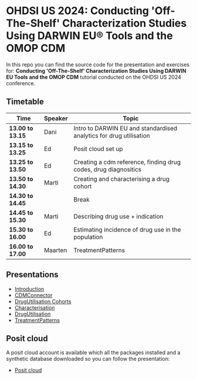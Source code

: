 # OHDSI US 2024: Conducting 'Off-The-Shelf' Characterization Studies Using DARWIN EU® Tools and the OMOP CDM

In this repo you can find the source code for the presentation and exercises for: **Conducting 'Off-The-Shelf' Characterization Studies Using DARWIN EU Tools and the OMOP CDM** tutorial conducted on the OHDSI US 2024 conference.

## Timetable
| Time                | Speaker | Topic                                                                 |
|---------------------|---------|-----------------------------------------------------------------------|
|__13.00 to 13.15__ | Dani | Intro to DARWIN EU and standardised analytics for drug utilisation |    
|__13.15 to 13.25__ | Ed | Posit cloud set up  |
|__13.25 to 13.50__ | Ed | Creating a cdm reference, finding drug codes, drug diagnositics |  
|__13.50 to 14.30__ | Marti | Creating and characterising a drug cohort |    
|__14.30 to 14.45__ |  | Break  |
|__14.45 to 15.30__ | Marti | Describing drug use + indication  | 
|__15.30 to 16.00__ | Ed | Estimating incidence of drug use in the population  |
|__16.00 to 17.00__ | Maarten | TreatmentPatterns  |

## Presentations

- [Introduction](https://github.com/oxford-pharmacoepi/darwinTutorial2024/tree/main/Presentations/Introduction/)
- [CDMConnector](https://dpa-pde-oxford.quarto.pub/cdm-ohdsi-2024/)
- [DrugUtilisation Cohorts](https://dpa-pde-oxford.quarto.pub/ohdsi-us-2024-drugutilisationcohorts/)
- [Characterisation](https://dpa-pde-oxford.quarto.pub/ohdsi-us-2024-cohortcharacteristics/)
- [DrugUtilisation](https://dpa-pde-oxford.quarto.pub/ohdsi-us-2024-drugutilisationdoseindication/#/drugutilisation)
- [TreatmentPatterns](https://github.com/oxford-pharmacoepi/darwinTutorial2024/tree/main/Presentations/TreatmentPatterns/)

## Posit cloud

A posit cloud account is available which all the packages installed and a synthetic database downloaded so you can follow the presentation:

- [Posit cloud](https://posit.cloud/spaces/562431/join?access_code=v5L4fNH-hmUjbkYzS-1sTTopISrbYfO2mUn4IOSo)
